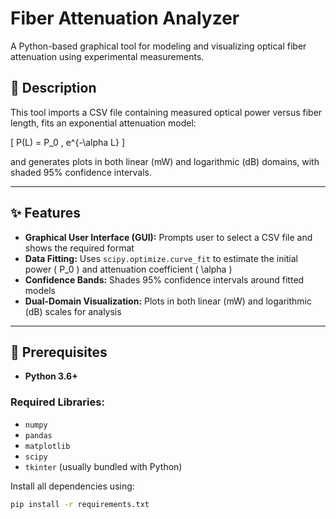 # Fiber Attenuation Analyzer

A Python-based graphical tool for modeling and visualizing optical fiber attenuation using experimental measurements.

## 📌 Description

This tool imports a CSV file containing measured optical power versus fiber length, fits an exponential attenuation model:

\[
P(L) = P_0 \, e^{-\alpha L}
\]

and generates plots in both linear (mW) and logarithmic (dB) domains, with shaded 95% confidence intervals.

---

## ✨ Features

- **Graphical User Interface (GUI):** Prompts user to select a CSV file and shows the required format
- **Data Fitting:** Uses `scipy.optimize.curve_fit` to estimate the initial power \( P_0 \) and attenuation coefficient \( \alpha \)
- **Confidence Bands:** Shades 95% confidence intervals around fitted models
- **Dual-Domain Visualization:** Plots in both linear (mW) and logarithmic (dB) scales for analysis

---

## 🔧 Prerequisites

- **Python 3.6+**

### Required Libraries:
- `numpy`
- `pandas`
- `matplotlib`
- `scipy`
- `tkinter` (usually bundled with Python)

Install all dependencies using:

```bash
pip install -r requirements.txt
